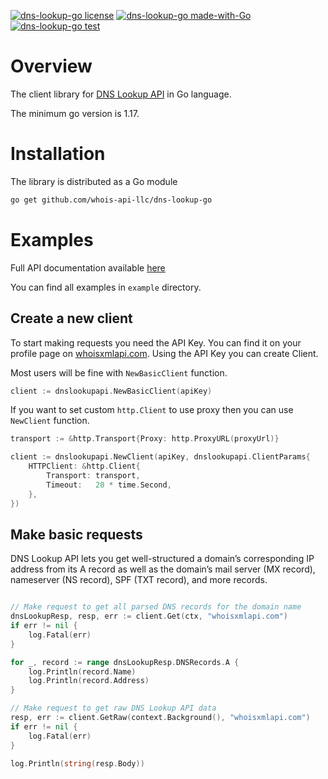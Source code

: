 [![dns-lookup-go license](https://img.shields.io/badge/License-MIT-green.svg)](https://opensource.org/licenses/MIT)
[![dns-lookup-go made-with-Go](https://img.shields.io/badge/Made%20with-Go-1f425f.svg)](https://pkg.go.dev/github.com/whois-api-llc/dns-lookup-go)
[![dns-lookup-go test](https://github.com/whois-api-llc/dns-lookup-go/workflows/Test/badge.svg)](https://github.com/whois-api-llc/dns-lookup-go/actions/)

# Overview

The client library for
[DNS Lookup API](https://dns-lookup.whoisxmlapi.com/)
in Go language.

The minimum go version is 1.17.

# Installation

The library is distributed as a Go module

```bash
go get github.com/whois-api-llc/dns-lookup-go
```

# Examples

Full API documentation available [here](https://dns-lookup.whoisxmlapi.com/api/documentation/making-requests)

You can find all examples in `example` directory.

## Create a new client

To start making requests you need the API Key. 
You can find it on your profile page on [whoisxmlapi.com](https://whoisxmlapi.com/).
Using the API Key you can create Client.

Most users will be fine with `NewBasicClient` function. 
```go
client := dnslookupapi.NewBasicClient(apiKey)
```

If you want to set custom `http.Client` to use proxy then you can use `NewClient` function.
```go
transport := &http.Transport{Proxy: http.ProxyURL(proxyUrl)}

client := dnslookupapi.NewClient(apiKey, dnslookupapi.ClientParams{
    HTTPClient: &http.Client{
        Transport: transport,
        Timeout:   20 * time.Second,
    },
})
```

## Make basic requests

DNS Lookup API lets you get well-structured a domain’s corresponding IP address from its A record as well as the domain’s mail server (MX record), nameserver (NS record), SPF (TXT record), and more records.

```go

// Make request to get all parsed DNS records for the domain name
dnsLookupResp, resp, err := client.Get(ctx, "whoisxmlapi.com")
if err != nil {
    log.Fatal(err)
}

for _, record := range dnsLookupResp.DNSRecords.A {
    log.Println(record.Name)
    log.Println(record.Address)
}

// Make request to get raw DNS Lookup API data
resp, err := client.GetRaw(context.Background(), "whoisxmlapi.com")
if err != nil {
    log.Fatal(err)
}

log.Println(string(resp.Body))


```
